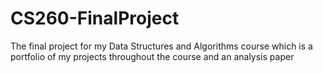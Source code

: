 # CS260-FinalProject
The final project for my Data Structures and Algorithms course which is a portfolio of my projects throughout the course and an analysis paper
